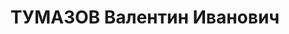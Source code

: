 ---
title: ТУМАЗОВ Валентин Иванович
description: "Род. в 1895 году, место рождения — Саратов. Звание: 22.04.1936 - военврач\
  \ 2 ранга. \n  ст. врач 61 ЖДП УПВО НКВД Грузинской ССР. Осужден 04.12.1937. Орган,\
  \ вынесший решение — тройка при НКВД Грузинской ССР. Решение: ВМН. Расстрелян 11.12.1937"
---
